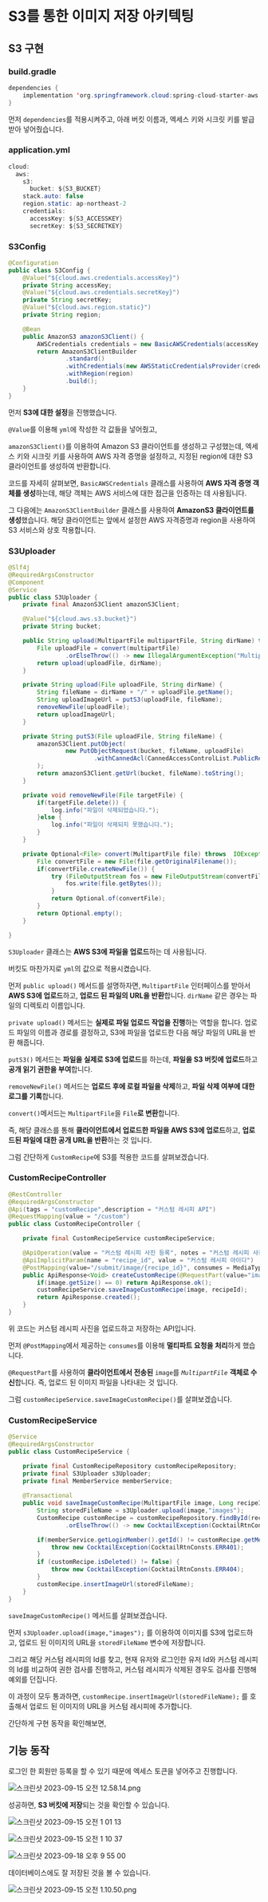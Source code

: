 # S3를 통한 이미지 저장 아키텍팅

## S3 구현

### build.gradle

```java
dependencies {
	implementation 'org.springframework.cloud:spring-cloud-starter-aws:2.2.6.RELEASE'
}
```

먼저 `dependencies`를 적용시켜주고, 아래 버킷 이름과, 엑세스 키와 시크릿 키를 발급 받아 넣어줬습니다.

### application.yml

```java
cloud:
  aws:
    s3:
      bucket: ${S3_BUCKET}
    stack.auto: false
    region.static: ap-northeast-2
    credentials:
      accessKey: ${S3_ACCESSKEY}
      secretKey: ${S3_SECRETKEY}
```

### S3Config

```java
@Configuration
public class S3Config {
    @Value("${cloud.aws.credentials.accessKey}")
    private String accessKey;
    @Value("${cloud.aws.credentials.secretKey}")
    private String secretKey;
    @Value("${cloud.aws.region.static}")
    private String region;

    @Bean
    public AmazonS3 amazonS3Client() {
        AWSCredentials credentials = new BasicAWSCredentials(accessKey, secretKey);
        return AmazonS3ClientBuilder
                .standard()
                .withCredentials(new AWSStaticCredentialsProvider(credentials))
                .withRegion(region)
                .build();
    }
}
```

먼저 **S3에 대한 설정**을 진행했습니다.

`@Value`를 이용해 `yml`에 작성한 각 값들을 넣어줬고,

`amazonS3Client()`를 이용하여 Amazon S3 클라이언트를 생성하고 구성했는데, 엑세스 키와 시크릿 키를 사용하여 AWS 자격 증명을 설정하고, 지정된 region에 대한 S3 클라이언트를 생성하여 반환합니다.

코드를 자세히 살펴보면, `BasicAWSCredentials` 클래스를 사용하여 **AWS 자격 증명 객체를 생성**하는데, 해당 객체는 AWS 서비스에 대한 접근을 인증하는 데 사용됩니다.

그 다음에는 `AmazonS3ClientBuilder` 클래스를 사용하여 **AmazonS3 클라이언트를 생성**했습니다. 해당 클라이언트는 앞에서 설정한 AWS 자격증명과 region을 사용하여 S3 서비스와 상호 작용합니다.

### S3Uploader

```java
@Slf4j
@RequiredArgsConstructor
@Component
@Service
public class S3Uploader {
    private final AmazonS3Client amazonS3Client;

    @Value("${cloud.aws.s3.bucket}")
    private String bucket;

    public String upload(MultipartFile multipartFile, String dirName) throws IOException {
        File uploadFile = convert(multipartFile)
                .orElseThrow(() -> new IllegalArgumentException("MultipartFile -> File 전환 실패"));
        return upload(uploadFile, dirName);
    }

    private String upload(File uploadFile, String dirName) {
        String fileName = dirName + "/" + uploadFile.getName();
        String uploadImageUrl = putS3(uploadFile, fileName);
        removeNewFile(uploadFile);
        return uploadImageUrl;
    }

    private String putS3(File uploadFile, String fileName) {
        amazonS3Client.putObject(
                new PutObjectRequest(bucket, fileName, uploadFile)
                        .withCannedAcl(CannedAccessControlList.PublicRead)
        );
        return amazonS3Client.getUrl(bucket, fileName).toString();
    }

    private void removeNewFile(File targetFile) {
        if(targetFile.delete()) {
            log.info("파일이 삭제되었습니다.");
        }else {
            log.info("파일이 삭제되지 못했습니다.");
        }
    }

    private Optional<File> convert(MultipartFile file) throws  IOException {
        File convertFile = new File(file.getOriginalFilename());
        if(convertFile.createNewFile()) {
            try (FileOutputStream fos = new FileOutputStream(convertFile)) {
                fos.write(file.getBytes());
            }
            return Optional.of(convertFile);
        }
        return Optional.empty();
    }

}
```

`S3Uploader` 클래스는 **AWS S3에 파일을 업로드**하는 데 사용됩니다.

버킷도 마찬가지로 `yml`의 값으로 적용시켰습니다.

먼저 `public upload()` 메서드를 설명하자면,  `MultipartFile` 인터페이스를 받아서 **AWS S3에 업로드**하고, **업로드 된 파일의 URL을 반환**합니다. `dirName` 같은 경우는 파일의 디렉토리 이름입니다.

`private upload()` 메서드는 **실제로 파일 업로드 작업을 진행**하는 역할을 합니다. 업로드 파일의 이름과 경로를 결정하고, S3에 파일을 업로드한 다음 해당 파일의 URL을 반환 해줍니다.

`putS3()` 메서드는 **파일을 실제로 S3에 업로드**를 하는데, **파일을 S3 버킷에 업로드**하고 **공개 읽기 권한을 부여**합니다.

`removeNewFile()` 메서드는 **업로드 후에 로컬 파일을 삭제**하고, **파일 삭제 여부에 대한 로그를 기록**합니다.

`convert()`메서드는 `MultipartFile`을 `File`**로 변환**합니다. 

즉, 해당 클래스를 통해 **클라이언트에서 업로드한 파일을 AWS S3에 업로드**하고, **업로드된 파일에 대한 공개 URL을 반환**하는 것 입니다.

그럼 간단하게 `CustomRecipe`에 S3를 적용한 코드를 살펴보겠습니다.

### CustomRecipeController

```java
@RestController
@RequiredArgsConstructor
@Api(tags = "customRecipe",description = "커스텀 레시피 API")
@RequestMapping(value = "/custom")
public class CustomRecipeController {

    private final CustomRecipeService customRecipeService;

    @ApiOperation(value = "커스텀 레시피 사진 등록", notes = "커스텀 레시피 사진 등록 API")
    @ApiImplicitParam(name = "recipe_id", value = "커스텀 레시피 아이디")
    @PostMapping(value="/submit/image/{recipe_id}", consumes = MediaType.MULTIPART_FORM_DATA_VALUE)
    public ApiResponse<Void> createCustomRecipe(@RequestPart(value="image") MultipartFile image, @PathVariable("recipe_id") Long recipeId) throws IOException {
        if(image.getSize() == 0) return ApiResponse.ok();
        customRecipeService.saveImageCustomRecipe(image, recipeId);
        return ApiResponse.created();
    }
}
```

위 코드는 커스텀 레시피 사진을 업로드하고 저장하는 API입니다.

먼저 `@PostMapping`에서 제공하는 `consumes`를 이용해 **멀티파트 요청을 처리**하게 했습니다.

`@RequestPart`를 사용하여 **클라이언트에서 전송된** `image`를 *`MultipartFile`* **객체로 수신**합니다. 즉, 업로드 된 이미지 파일을 나타내는 것 입니다.

그럼 `customRecipeService.saveImageCustomRecipe()`를 살펴보겠습니다.

### CustomRecipeService

```java
@Service
@RequiredArgsConstructor
public class CustomRecipeService {

    private final CustomRecipeRepository customRecipeRepository;
    private final S3Uploader s3Uploader;
    private final MemberService memberService;
   
    @Transactional
    public void saveImageCustomRecipe(MultipartFile image, Long recipeId) throws IOException {
        String storedFileName = s3Uploader.upload(image,"images");
        CustomRecipe customRecipe = customRecipeRepository.findById(recipeId)
                .orElseThrow(() -> new CocktailException(CocktailRtnConsts.ERR401));

        if(memberService.getLoginMember().getId() != customRecipe.getMemberId()) {
            throw new CocktailException(CocktailRtnConsts.ERR401);
        }
        if (customRecipe.isDeleted() != false) {
            throw new CocktailException(CocktailRtnConsts.ERR404);
        }
        customRecipe.insertImageUrl(storedFileName);
    }
}
```

`saveImageCustomRecipe()` 메서드를 살펴보겠습니다.

먼저 `s3Uploader.upload(image,"images");` 를 이용하여 이미지를 S3에 업로드하고, 업로드 된 이미지의 URL을 `storedFileName` 변수에 저장합니다.

그리고 해당 커스텀 레시피의 Id를 찾고, 현재 유저와 로그인한 유저 Id와 커스텀 레시피의 Id를 비교하여 권한 검사를 진행하고, 커스텀 레시피가 삭제된 경우도 검사를 진행해 예외를 던집니다.

이 과정이 모두 통과하면, `customRecipe.insertImageUrl(storedFileName);` 를 호출해서 업로드 된 이미지의 URL을 커스텀 레시피에 추가합니다.

간단하게 구현 동작을 확인해보면,

## 기능 동작

로그인 한 회원만 등록을 할 수 있기 때문에 엑세스 토큰을 넣어주고 진행합니다.

![스크린샷 2023-09-15 오전 12.58.14.png](https://github.com/Heo-y-y/development-blog/assets/112863029/841d0e5c-9eab-4660-be9f-e3facf0a028f)

성공하면, **S3 버킷에 저장**되는 것을 확인할 수 있습니다.

![스크린샷 2023-09-15 오전 1 01 13](https://github.com/Heo-y-y/development-blog/assets/112863029/a752d8de-bf04-4efd-b071-7038be506249)

![스크린샷 2023-09-15 오전 1 10 37](https://github.com/Heo-y-y/development-blog/assets/112863029/bb13eb90-2c66-4adc-8b12-1cb23dbef420)

![스크린샷 2023-09-18 오후 9 55 00](https://github.com/Heo-y-y/development-blog/assets/112863029/f2af34cf-b805-40c4-abe2-fa724e8ef7a2)

데이터베이스에도 잘 저장된 것을 볼 수 있습니다.

![스크린샷 2023-09-15 오전 1.10.50.png](https://github.com/Heo-y-y/development-blog/assets/112863029/1d8001f7-9ef7-4e0b-a7de-88ca2aeb215c)
